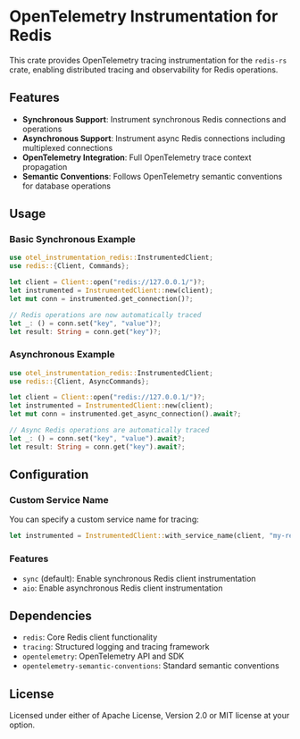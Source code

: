 # OpenTelemetry Instrumentation for Redis

This crate provides OpenTelemetry tracing instrumentation for the `redis-rs` crate, enabling distributed tracing and observability for Redis operations.

## Features

- **Synchronous Support**: Instrument synchronous Redis connections and operations
- **Asynchronous Support**: Instrument async Redis connections including multiplexed connections
- **OpenTelemetry Integration**: Full OpenTelemetry trace context propagation
- **Semantic Conventions**: Follows OpenTelemetry semantic conventions for database operations

## Usage

### Basic Synchronous Example

```rust
use otel_instrumentation_redis::InstrumentedClient;
use redis::{Client, Commands};

let client = Client::open("redis://127.0.0.1/")?;
let instrumented = InstrumentedClient::new(client);
let mut conn = instrumented.get_connection()?;

// Redis operations are now automatically traced
let _: () = conn.set("key", "value")?;
let result: String = conn.get("key")?;
```

### Asynchronous Example

```rust
use otel_instrumentation_redis::InstrumentedClient;
use redis::{Client, AsyncCommands};

let client = Client::open("redis://127.0.0.1/")?;
let instrumented = InstrumentedClient::new(client);
let mut conn = instrumented.get_async_connection().await?;

// Async Redis operations are automatically traced
let _: () = conn.set("key", "value").await?;
let result: String = conn.get("key").await?;
```

## Configuration

### Custom Service Name

You can specify a custom service name for tracing:

```rust
let instrumented = InstrumentedClient::with_service_name(client, "my-redis-service".to_string());
```

### Features

- `sync` (default): Enable synchronous Redis client instrumentation
- `aio`: Enable asynchronous Redis client instrumentation

## Dependencies

- `redis`: Core Redis client functionality
- `tracing`: Structured logging and tracing framework
- `opentelemetry`: OpenTelemetry API and SDK
- `opentelemetry-semantic-conventions`: Standard semantic conventions

## License

Licensed under either of Apache License, Version 2.0 or MIT license at your option.